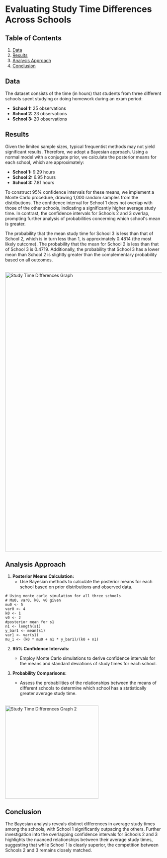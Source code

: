 #  Evaluating Study Time Differences Across Schools      
     
## Table of Contents       
1. [Data](#data)  
2. [Results](#results)  
3. [Analysis Approach](#analysis-approach) 
4. [Conclusion](#conclusion) 

## Data
The dataset consists of the time (in hours) that students from three different schools spent studying or doing homework during an exam period:
- **School 1:** 25 observations
- **School 2:** 23 observations
- **School 3:** 20 observations

## Results
Given the limited sample sizes, typical frequentist methods may not yield significant results. Therefore, we adopt a Bayesian approach. Using a normal model with a conjugate prior, we calculate the posterior means for each school, which are approximately:
- **School 1:** 9.29 hours
- **School 2:** 6.95 hours
- **School 3:** 7.81 hours

To construct 95% confidence intervals for these means, we implement a Monte Carlo procedure, drawing 1,000 random samples from the distributions. The confidence interval for School 1 does not overlap with those of the other schools, indicating a significantly higher average study time. In contrast, the confidence intervals for Schools 2 and 3 overlap, prompting further analysis of probabilities concerning which school's mean is greater.

The probability that the mean study time for School 3 is less than that of School 2, which is in turn less than 1, is approximately 0.4814 (the most likely outcome). The probability that the mean for School 2 is less than that of School 3 is 0.4719. Additionally, the probability that School 3 has a lower mean than School 2 is slightly greater than the complementary probability based on all outcomes.

<br>
<img src="https://github.com/RoryQo/R-Evaluating-Study-Time-Differences-Across-Schools/raw/main/Graph1.jpg" alt="Study Time Differences Graph" style="width: 900px;" />


## Analysis Approach
1. **Posterior Means Calculation:** 
   - Use Bayesian methods to calculate the posterior means for each school based on prior distributions and observed data.
```
# Using monte carlo simulation for all three schools
# Mu0, var0, k0, v0 given
mu0 <- 5
var0 <- 4
k0 <- 1
v0 <- 2
#posterior mean for s1
n1 <- length(s1)
y_bar1 <- mean(s1)
var1 <- var(s1)
mu_1 <- (k0 * mu0 + n1 * y_bar1)/(k0 + n1)
```

2. **95% Confidence Intervals:**
   - Employ Monte Carlo simulations to derive confidence intervals for the means and standard deviations of study times for each school.

3. **Probability Comparisons:**
   - Assess the probabilities of the relationships between the means of different schools to determine which school has a statistically greater average study time.
<br>

<img src="https://github.com/RoryQo/R-Evaluating-Study-Time-Differences-Across-Schools/raw/main/graph2.jpg" alt="Study Time Differences Graph 2" style="width: 300px;" />


## Conclusion
The Bayesian analysis reveals distinct differences in average study times among the schools, with School 1 significantly outpacing the others. Further investigation into the overlapping confidence intervals for Schools 2 and 3 highlights the nuanced relationships between their average study times, suggesting that while School 1 is clearly superior, the competition between Schools 2 and 3 remains closely matched.
